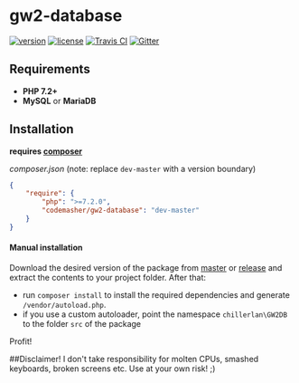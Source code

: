 # gw2-database

[![version][packagist-badge]][packagist]
[![license][license-badge]][license]
[![Travis CI][travis-badge]][travis]
[![Gitter][gitter-badge]][gitter]

[packagist-badge]: https://img.shields.io/packagist/v/codemasher/gw2-database.svg?style=flat-square
[packagist]: https://packagist.org/packages/codemasher/gw2-database
[license-badge]: https://img.shields.io/packagist/l/codemasher/gw2-database.svg?style=flat-square
[license]: https://github.com/codemasher/gw2-database/blob/master/LICENSE
[travis-badge]: https://img.shields.io/travis/codemasher/gw2-database.svg?style=flat-square
[travis]: https://travis-ci.org/codemasher/gw2-database
[gitter-badge]: https://img.shields.io/gitter/room/nwjs/nw.js.svg?style=flat-square
[gitter]: https://gitter.im/chillerlan/gw2hero.es

## Requirements
- **PHP 7.2+**
- **MySQL** or **MariaDB**

## Installation
**requires [composer](https://getcomposer.org)**

*composer.json* (note: replace `dev-master` with a version boundary)
```json
{
	"require": {
		"php": ">=7.2.0",
		"codemasher/gw2-database": "dev-master"
	}
}
```

#### Manual installation
Download the desired version of the package from [master](https://github.com/codemasher/gw2-database/archive/master.zip) or
[release](https://github.com/codemasher/gw2-database/releases) and extract the contents to your project folder.  After that:
- run `composer install` to install the required dependencies and generate `/vendor/autoload.php`.
- if you use a custom autoloader, point the namespace `chillerlan\GW2DB` to the folder `src` of the package

Profit!

##Disclaimer!
I don't take responsibility for molten CPUs, smashed keyboards, broken screens etc. Use at your own risk! ;)

